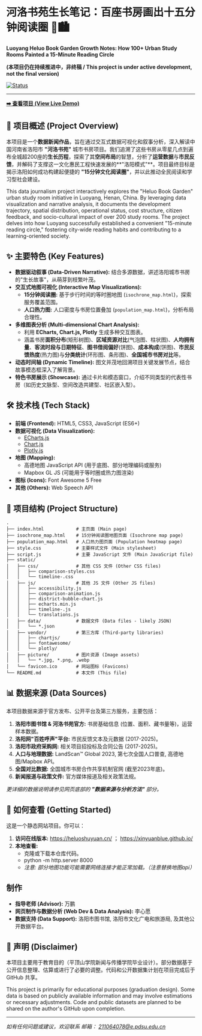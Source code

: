 # 河洛书苑生长笔记：百座书房画出十五分钟阅读圈 📖🏙️

**Luoyang Heluo Book Garden Growth Notes: How 100+ Urban Study Rooms Painted a 15-Minute Reading Circle**

**(本项目仍在持续推进中，非终稿 / This project is under active development, not the final version)**

[![Status](https://img.shields.io/badge/Status-In%20Development-orange)](https://github.com/xinyuanblue/xinyuanblue.github.io)

---

**[➡️ 查看项目 (View Live Demo)](#)**

## 📍 项目概述 (Project Overview)

本项目是一个**数据新闻作品**，旨在通过交互式数据可视化和叙事分析，深入解读中国河南省洛阳市 **"河洛书苑"** 城市书房项目。我们追溯了这些书房从零星几点到遍布全城超200座的**生长历程**，探索了其**空间布局**的智慧，分析了**运营数据**与**市民反馈**，并解码了支撑这一文化惠民工程快速发展的**"洛阳模式"**。项目最终目标是揭示洛阳如何成功构建起便捷的 **"15分钟文化阅读圈"**，并以此推动全民阅读和学习型社会建设。

This data journalism project interactively explores the "Heluo Book Garden" urban study room initiative in Luoyang, Henan, China. By leveraging data visualization and narrative analysis, it documents the development trajectory, spatial distribution, operational status, cost structure, citizen feedback, and socio-cultural impact of over 200 study rooms. The project delves into how Luoyang successfully established a convenient "15-minute reading circle," fostering city-wide reading habits and contributing to a learning-oriented society.

## ✨ 主要特色 (Key Features)

* **数据驱动叙事 (Data-Driven Narrative):** 结合多源数据，讲述洛阳城市书房的"生长故事"，从萌芽到枝繁叶茂。
* **交互式地图可视化 (Interactive Map Visualizations):**
  * **15分钟阅读圈:** 基于步行时间的等时圈地图 (`isochrone_map.html`)，探索服务覆盖范围。
  * **人口热力图:** 人口密度与书房位置叠加 (`population_map.html`)，分析布局合理性。
* **多维图表分析 (Multi-dimensional Chart Analysis):**
  * 利用 **ECharts, Chart.js, Plotly** 生成多种交互图表。
  * 涵盖书房**面积分布**(矩形树图)、**区域资源对比**(气泡图、柱状图)、**人均拥有量**、**客流时段与日期特征**、**图书借阅偏好**(饼图)、**成本构成**(饼图)、**市民反馈热度**(热力图)与**分类统计**(环形图、条形图)、**全国城市书房对比**等。
* **动态时间轴 (Dynamic Timeline):** 图文并茂地回溯项目关键发展节点，结合故事模态框深入了解背景。
* **特色书房展示 (Showcase):** 通过卡片和模态窗口，介绍不同类型的代表性书房（如历史文脉型、空间改造共建型、社区嵌入型）。


## 🛠️ 技术栈 (Tech Stack)

* **前端 (Frontend):** HTML5, CSS3, JavaScript (ES6+)
* **数据可视化 (Data Visualization):**
  * [ECharts.js](https://echarts.apache.org/)
  * [Chart.js](https://www.chartjs.org/)
  * [Plotly.js](https://plotly.com/javascript/)
* **地图 (Mapping):**
  * 高德地图 JavaScript API (用于底图、部分地理编码或服务)
  * Mapbox GL JS (可能用于等时圈或热力图渲染)
* **图标 (Icons):** Font Awesome 5 Free
* **其他 (Others):** Web Speech API

## 📁 项目结构 (Project Structure)

```
.
├── index.html            # 主页面 (Main page)
├── isochrone_map.html    # 15分钟阅读圈地图页面 (Isochrone map page)
├── population_map.html   # 人口热力图页面 (Population heatmap page)
├── style.css             # 主要样式文件 (Main stylesheet)
├── script.js             # 主要 JavaScript 文件 (Main JavaScript file)
├── static/
│   ├── css/              # 其他 CSS 文件 (Other CSS files)
│   │   ├── comparison-styles.css
│   │   └── timeline-.css
│   ├── js/               # 其他 JS 文件 (Other JS files)
│   │   ├── accessibility.js
│   │   ├── comparison-animation.js
│   │   ├── district-bubble-chart.js
│   │   ├── echarts.min.js
│   │   ├── timeline-.js
│   │   └── translations.js
│   ├── data/             # 数据文件 (Data files - likely JSON)
│   │   └── *.json
│   ├── vendor/           # 第三方库 (Third-party libraries)
│   │   ├── chartjs/
│   │   ├── fontawesome/
│   │   └── plotly/
│   ├── picture/          # 图片资源 (Image assets)
│   │   └── *.jpg, *.png, .webp
│   └── favicon.ico       # 网站图标 (Favicons)
└── README.md             # 本文件 (This file)
```

## 📊 数据来源 (Data Sources)

本项目数据来源于官方发布、公开平台及第三方服务，主要包括：

1. **洛阳市图书馆 & 河洛书苑官方:** 书房基础信息 (位置、面积、藏书量等)，运营样本数据。
2. **洛阳网"百姓呼声"平台:** 市民反馈文本及元数据 (2017-2025)。
3. **洛阳市政府采购网:** 相关项目招投标及合同公告 (2017-2025)。
4. **人口与地理数据:** LandScan™ Global 2023, 第七次全国人口普查, 高德地图/Mapbox API。
5. **全国对比数据:** 全国城市书房合作共享机制官网 (截至2023年底)。
6. **新闻报道与政策文件:** 官方媒体报道及相关政策法规。

*更详细的数据说明请参见网页底部的 **"数据来源与分析方法"** 部分。*

## 🚀 如何查看 (Getting Started)

这是一个静态网站项目。你可以：

1. **访问在线版本:**  https://heluoshuyuan.cn/  ； https://xinyuanblue.github.io/
2. **本地查看:**
   * 克隆或下载本仓库代码。
   * python -m http.server 8000
   * *注意: 部分地图功能可能需要网络连接才能正常加载。（注意替换地图api）*

## 制作

* **指导老师 (Advisor):** 万鹏
* **网页制作与数据分析 (Web Dev & Data Analysis):** 李心愿
* **数据支持 (Data Support):** 洛阳市图书馆, 洛阳市文化广电和旅游局, 及其他公开数据平台。

## 📝 声明 (Disclaimer)

本项目主要用于教育目的（平顶山学院新闻与传播学院毕业设计）。部分数据基于公开信息整理、估算或进行了必要的调整。代码和公开数据集计划在项目完成后于GitHub 共享。

This project is primarily for educational purposes (graduation design). Some data is based on publicly available information and may involve estimations or necessary adjustments. Code and public datasets are planned to be shared on the author's GitHub upon completion.

---

*如有任何问题或建议，欢迎联系 邮箱： 211064078@e.pdsu.edu.cn*
